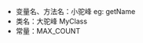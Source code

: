<!--
 * @Author: baiqb_whu@boywe.cn
 * @Date: 2022-04-09 05:01:29
 * @FilePath: /Java_Learning/JAVA_BASE/md/03.命名建议.md
 * @LastEditors: baiqb_whu@boywe.cn
 * @LastEditTime: 2022-04-09 05:02:44
-->

- 变量名、方法名：小驼峰 eg: getName
- 类名：大驼峰 MyClass
- 常量：MAX_COUNT
